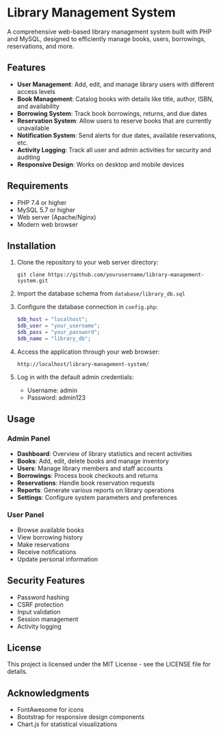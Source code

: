 # Library Management System

A comprehensive web-based library management system built with PHP and MySQL, designed to efficiently manage books, users, borrowings, reservations, and more.

## Features

- **User Management**: Add, edit, and manage library users with different access levels
- **Book Management**: Catalog books with details like title, author, ISBN, and availability
- **Borrowing System**: Track book borrowings, returns, and due dates
- **Reservation System**: Allow users to reserve books that are currently unavailable
- **Notification System**: Send alerts for due dates, available reservations, etc.
- **Activity Logging**: Track all user and admin activities for security and auditing
- **Responsive Design**: Works on desktop and mobile devices

## Requirements

- PHP 7.4 or higher
- MySQL 5.7 or higher
- Web server (Apache/Nginx)
- Modern web browser

## Installation

1. Clone the repository to your web server directory:
   ```
   git clone https://github.com/yourusername/library-management-system.git
   ```

2. Import the database schema from `database/library_db.sql`

3. Configure the database connection in `config.php`:
   ```php
   $db_host = "localhost";
   $db_user = "your_username";
   $db_pass = "your_password";
   $db_name = "library_db";
   ```

4. Access the application through your web browser:
   ```
   http://localhost/library-management-system/
   ```

5. Log in with the default admin credentials:
   - Username: admin
   - Password: admin123

## Usage

### Admin Panel

- **Dashboard**: Overview of library statistics and recent activities
- **Books**: Add, edit, delete books and manage inventory
- **Users**: Manage library members and staff accounts
- **Borrowings**: Process book checkouts and returns
- **Reservations**: Handle book reservation requests
- **Reports**: Generate various reports on library operations
- **Settings**: Configure system parameters and preferences

### User Panel

- Browse available books
- View borrowing history
- Make reservations
- Receive notifications
- Update personal information

## Security Features

- Password hashing
- CSRF protection
- Input validation
- Session management
- Activity logging

## License

This project is licensed under the MIT License - see the LICENSE file for details.

## Acknowledgments

- FontAwesome for icons
- Bootstrap for responsive design components
- Chart.js for statistical visualizations
